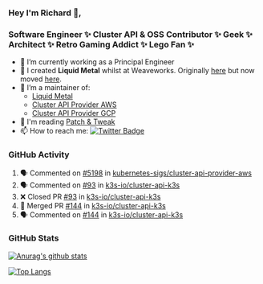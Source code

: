 ### Hey I'm Richard 👋, 

<h3 align="left">Software Engineer ✨ Cluster API & OSS Contributor ✨ Geek ✨ Architect ✨ Retro Gaming Addict ✨ Lego Fan ✨</h3>

- 🔭 I’m currently working as a Principal Engineer
- 📯 I created **Liquid Metal** whilst at Weaveworks. Originally [here](https://github.com/weaveworks-liquidmetal) but now moved [here](https://github.com/liquidmetal-dev).
- 👯 I’m a maintainer of:
  -  [Liquid Metal](https://github.com/liquidmetal-dev)
  -  [Cluster API Provider AWS](https://github.com/kubernetes-sigs/cluster-api-provider-aws)
  -  [Cluster API Provider GCP](https://github.com/kubernetes-sigs/cluster-api-provider-gcp)
- 💬 I'm reading [Patch & Tweak](https://bjooks.com/products/patch-tweak-exploring-modular-synthesis)
- 📫 How to reach me: [![Twitter Badge](https://img.shields.io/badge/-@fruit_case-00acee?style=flat&logo=Twitter&logoColor=white)](https://twitter.com/intent/follow?screen_name=fruit_case "Follow on Twitter")

### GitHub Activity 

<!--START_SECTION:activity-->
1. 🗣 Commented on [#5198](https://github.com/kubernetes-sigs/cluster-api-provider-aws/pull/5198#issuecomment-2452550552) in [kubernetes-sigs/cluster-api-provider-aws](https://github.com/kubernetes-sigs/cluster-api-provider-aws)
2. 🗣 Commented on [#93](https://github.com/k3s-io/cluster-api-k3s/pull/93#issuecomment-2452262408) in [k3s-io/cluster-api-k3s](https://github.com/k3s-io/cluster-api-k3s)
3. ❌ Closed PR [#93](https://github.com/k3s-io/cluster-api-k3s/pull/93) in [k3s-io/cluster-api-k3s](https://github.com/k3s-io/cluster-api-k3s)
4. 🎉 Merged PR [#144](https://github.com/k3s-io/cluster-api-k3s/pull/144) in [k3s-io/cluster-api-k3s](https://github.com/k3s-io/cluster-api-k3s)
5. 🗣 Commented on [#144](https://github.com/k3s-io/cluster-api-k3s/pull/144#issuecomment-2452087179) in [k3s-io/cluster-api-k3s](https://github.com/k3s-io/cluster-api-k3s)
<!--END_SECTION:activity-->

### GitHub Stats

[![Anurag's github stats](https://github-readme-stats.vercel.app/api?username=richardcase&count_private=true&show_icons=true)](https://github.com/anuraghazra/github-readme-stats)

[![Top Langs](https://github-readme-stats.vercel.app/api/top-langs/?username=richardcase&hide=html&layout=compact)](https://github.com/anuraghazra/github-readme-stats)
